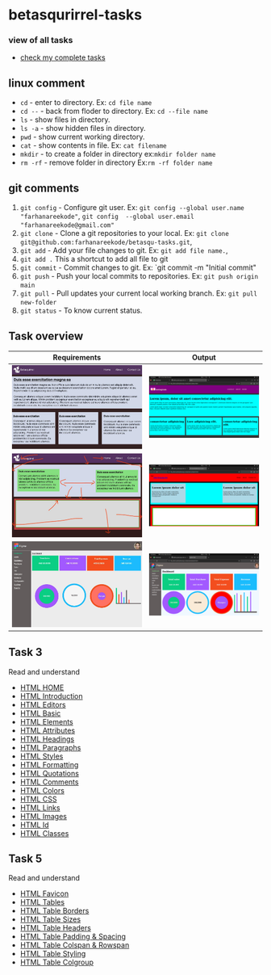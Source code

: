 # betasqurirrel-tasks

### view of all tasks

- [check my complete tasks](https://farhanareekode.github.io/betasqu-tasks/)


 
## linux comment

- `cd` - enter to directory. Ex: `cd file name`
- `cd --` - back from floder to directory. Ex: `cd --file name`
- `ls` - show files in directory. 
- `ls -a` - show hidden files in directory.
- `pwd` - show  current working directory.
- `cat` - show contents in file. Ex: `cat filename`
- `mkdir` - to create a folder in directory ex:`mkdir folder name`
- `rm -rf` - remove folder in directory Ex:`rm -rf folder name`

## git comments

1. `git config` - Configure git user. Ex: `git config --global user.name "farhanareekode"`, `git config  --global user.email "farhanareekode@gmail.com"`
2. `git clone` - Clone a  git repositories to your local. Ex: `git clone git@github.com:farhanareekode/betasqu-tasks.git`, 
3. `git add` - Add your file changes to git. Ex: `git add file name.`, 
4. `git add .` This a shortcut to add all file to git
5. `git commit` - Commit changes to git. Ex: `git commit -m "Initial commit"
6. `git push` - Push your local commits to repositories. Ex: `git push origin main`
7. `git pull` - Pull updates your current local working branch. Ex: `git pull new-folder` 
8. `git status` - To know current status.



## Task overview

| Requirements                 | Output                           |
| ---------------------------- | -------------------------------- |
| ![Task 1](images/task-1.jpg) | ![Output 1](images/output-1.png) |
| ![Task 2](images/task-2.jpg) | ![Output 2](images/output-2.png) |
| ![Task 4](images/task-4.jpg) | ![Output 4](images/output-4.png) |

 
 
## Task 3

Read and understand

- [HTML HOME](https://www.w3schools.com/html/default.asp)
- [HTML Introduction](https://www.w3schools.com/html/html_intro.asp)
- [HTML Editors](https://www.w3schools.com/html/html_editors.asp)
- [HTML Basic](https://www.w3schools.com/html/html_basic.asp)
- [HTML Elements](https://www.w3schools.com/html/html_elements.asp)
- [HTML Attributes](https://www.w3schools.com/html/html_attributes.asp)
- [HTML Headings](https://www.w3schools.com/html/html_headings.asp)
- [HTML Paragraphs](https://www.w3schools.com/html/html_paragraphs.asp)
- [HTML Styles](https://www.w3schools.com/html/html_styles.asp)
- [HTML Formatting](https://www.w3schools.com/html/html_formatting.asp)
- [HTML Quotations](https://www.w3schools.com/html/html_quotation_elements.asp)
- [HTML Comments](https://www.w3schools.com/html/html_comments.asp)
- [HTML Colors](https://www.w3schools.com/html/html_colors.asp)
- [HTML CSS](https://www.w3schools.com/html/html_css.asp)
- [HTML Links](https://www.w3schools.com/html/html_links.asp)
- [HTML Images](https://www.w3schools.com/html/html_images.asp)
- [HTML Id](https://www.w3schools.com/html/html_id.asp)
- [HTML Classes](https://www.w3schools.com/html/html_classes.asp)



## Task 5

Read and understand

- [HTML Favicon](https://www.w3schools.com/html/html_favicon.asp)
- [HTML Tables](https://www.w3schools.com/html/html_tables.asp)
- [HTML Table Borders](https://www.w3schools.com/html/html_table_borders.asp)
- [HTML Table Sizes](https://www.w3schools.com/html/html_table_sizes.asp)
- [HTML Table Headers](https://www.w3schools.com/html/html_table_headers.asp)
- [HTML Table Padding & Spacing](https://www.w3schools.com/html/html_table_padding_spacing.asp)
- [HTML Table Colspan & Rowspan](https://www.w3schools.com/html/html_table_colspan_rowspan.asp)
- [HTML Table Styling](https://www.w3schools.com/html/html_table_styling.asp)
- [HTML Table Colgroup](https://www.w3schools.com/html/html_table_colgroup.asp)
